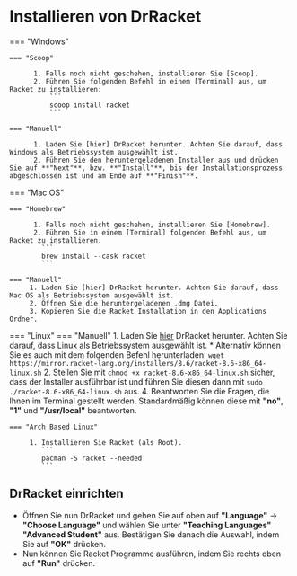 # Installieren von DrRacket

=== "Windows"

    === "Scoop"

          1. Falls noch nicht geschehen, installieren Sie [Scoop].
          2. Führen Sie folgenden Befehl in einem [Terminal] aus, um Racket zu installieren:
              ```
              scoop install racket
              ```

    === "Manuell"

          1. Laden Sie [hier] DrRacket herunter. Achten Sie darauf, dass Windows als Betriebssystem ausgewählt ist.
          2. Führen Sie den heruntergeladenen Installer aus und drücken Sie auf **"Next"**, bzw. **"Install"**, bis der Installationsprozess abgeschlossen ist und am Ende auf **"Finish"**.

=== "Mac OS"

    === "Homebrew"

          1. Falls noch nicht geschehen, installieren Sie [Homebrew].
          2. Führen Sie in einem [Terminal] folgenden Befehl aus, um Racket zu installieren.
            ```
            brew install --cask racket
            ```
            
    === "Manuell"
         1. Laden Sie [hier] DrRacket herunter. Achten Sie darauf, dass Mac OS als Betriebssystem ausgewählt ist.
         2. Öffnen Sie die heruntergeladenen .dmg Datei.
         3. Kopieren Sie die Racket Installation in den Applications Ordner.

=== "Linux"
    === "Manuell"
         1. Laden Sie [hier] DrRacket herunter. Achten Sie darauf, dass Linux als Betriebssystem ausgewählt ist.
           * Alternativ können Sie es auch mit dem folgenden Befehl herunterladen:
           ```
           wget https://mirror.racket-lang.org/installers/8.6/racket-8.6-x86_64-linux.sh
           ```
         2. Stellen Sie mit
         ```
         chmod +x racket-8.6-x86_64-linux.sh
         ```
         sicher, dass der Installer ausführbar ist und führen Sie diesen dann mit
         ```
         sudo ./racket-8.6-x86_64-linux.sh
         ```
         aus.
         4. Beantworten Sie die Fragen, die Ihnen im Terminal gestellt werden. Standardmäßig können diese mit **"no"**, **"1"** und **"/usr/local"** beantworten. 

    === "Arch Based Linux"

         1. Installieren Sie Racket (als Root).
            ```
            pacman -S racket --needed
            ```

## DrRacket einrichten

* Öffnen Sie nun DrRacket und gehen Sie auf oben auf **"Language"** -> **"Choose Language"** und wählen Sie unter **"Teaching Languages"** **"Advanced Student"** aus. Bestätigen Sie danach die Auswahl, indem Sie auf **"OK"** drücken.
* Nun können Sie Racket Programme ausführen, indem Sie rechts oben auf **"Run"** drücken.

[hier]: https://download.racket-lang.org/
[Terminal]: https://wiki.tudalgo.org/preparation/installation-java/
[Homebrew]: https://wiki.tudalgo.org/preparation/packagemanager/
[Scoop]: https://wiki.tudalgo.org/preparation/packagemanager/
